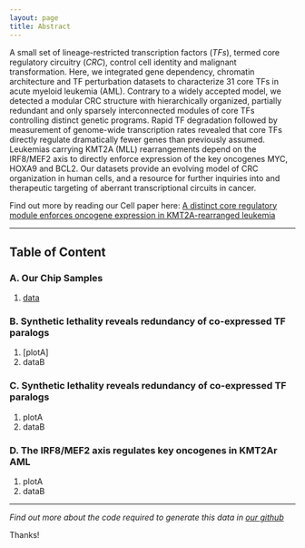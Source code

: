 ```yaml
---
layout: page
title: Abstract
---
```



A small set of lineage-restricted transcription factors (_TFs_), termed core regulatory circuitry (_CRC_), control cell identity and malignant transformation. Here, we integrated gene dependency, chromatin architecture and TF perturbation datasets to characterize 31 core TFs in acute myeloid leukemia (AML). Contrary to a widely accepted model, we detected a modular CRC structure with hierarchically organized, partially redundant and only sparsely interconnected modules of core TFs controlling distinct genetic programs. Rapid TF degradation followed by measurement of genome-wide transcription rates revealed that core TFs directly regulate dramatically fewer genes than previously assumed. Leukemias carrying KMT2A (MLL) rearrangements depend on the IRF8/MEF2 axis to directly enforce expression of the key oncogenes MYC, HOXA9 and BCL2. Our datasets provide an evolving model of CRC organization in human cells, and a resource for further inquiries into and therapeutic targeting of aberrant transcriptional circuits in cancer.

Find out more by reading our Cell paper here: [A distinct core regulatory module enforces oncogene expression in KMT2A-rearranged leukemia]()

---
## Table of Content

### A. Our Chip Samples <a href="#" ></a>

1. [data]()

### B. Synthetic lethality reveals redundancy of co-expressed TF paralogs

1. [plotA]
2. dataB

### C. Synthetic lethality reveals redundancy of co-expressed TF paralogs

1. plotA
2. dataB

### D. The IRF8/MEF2 axis regulates key oncogenes in KMT2Ar AML

1. plotA
2. dataB

---

_Find out more about the code required to generate this data in [our github]()_

Thanks!
